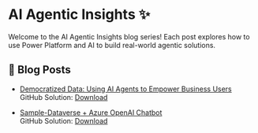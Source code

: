 # AI Agentic Insights ✨

Welcome to the AI Agentic Insights blog series! Each post explores how to use Power Platform and AI to build real-world agentic solutions.

## 🔗 Blog Posts

- [Democratized Data: Using AI Agents to Empower Business Users](./blog-Copilot-and-Genie.md)  
  GitHub Solution: [Download](https://github.com/v7herman4/Copilot-and-Genie)

- [Sample-Dataverse + Azure OpenAI Chatbot](./blog-Sample.md)  
  GitHub Solution: [Download](https://github.com/v7herman4/Copilot-and-Genie)
